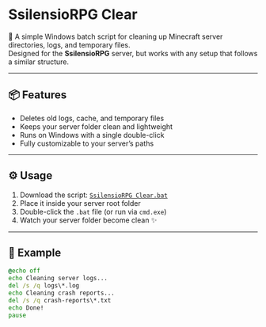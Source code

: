 # SsilensioRPG Clear

🧹 A simple Windows batch script for cleaning up Minecraft server directories, logs, and temporary files.  
Designed for the **SsilensioRPG** server, but works with any setup that follows a similar structure.  

---

## 📦 Features
- Deletes old logs, cache, and temporary files
- Keeps your server folder clean and lightweight
- Runs on Windows with a single double-click
- Fully customizable to your server’s paths

---

## ⚙️ Usage
1. Download the script: [`SsilensioRPG Clear.bat`](SsilensioRPG%20Clear.bat)  
2. Place it inside your server root folder  
3. Double-click the `.bat` file (or run via `cmd.exe`)  
4. Watch your server folder become clean ✨

---

## 📝 Example
```bat
@echo off
echo Cleaning server logs...
del /s /q logs\*.log
echo Cleaning crash reports...
del /s /q crash-reports\*.txt
echo Done!
pause
